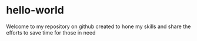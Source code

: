 # hello-world
Welcome to my repository on github created to hone my skills and share the efforts to save time for those in need
